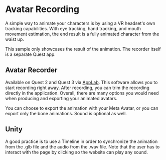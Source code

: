 # Avatar Recording

A simple way to animate your characters is by using a VR headset's own tracking capabilities. With eye tracking, hand tracking, and mouth movement estimation, the end result is a fully animated character from the waist up.

This sample only showcases the result of the animation. The recorder itself is a separate Quest app.

## Avatar Recorder

Available on Quest 2 and Quest 3 via [AppLab](https://www.meta.com/en-gb/experiences/6145925042141671/). This software allows you to start recording right away. After recording, you can trim the recording directly in the application. Overall, there are many options you would need when producing and exporting your animated avatars.

You can choose to export the animation with your Meta Avatar, or you can export only the bone animations. Sound is optional as well.

## Unity

A good practice is to use a Timeline in order to synchronize the animation from the .glb file and the audio from the .wav file. Note that the user has to interact with the page by clicking so the website can play any sound.
